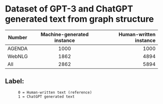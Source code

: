 # Dataset of GPT-3 and ChatGPT generated text from graph structure


| Number   |  Machine-generated instance  | Human-written instance | 
|----------|:-------------:|------:|
| AGENDA   |  1000         | 1000  |
| WebNLG   |  1862         | 4894  |
| All      |  2862         |  5894 |


## Label: 
          0 = Human-written text (reference)
          1 = ChatGPT generated text
